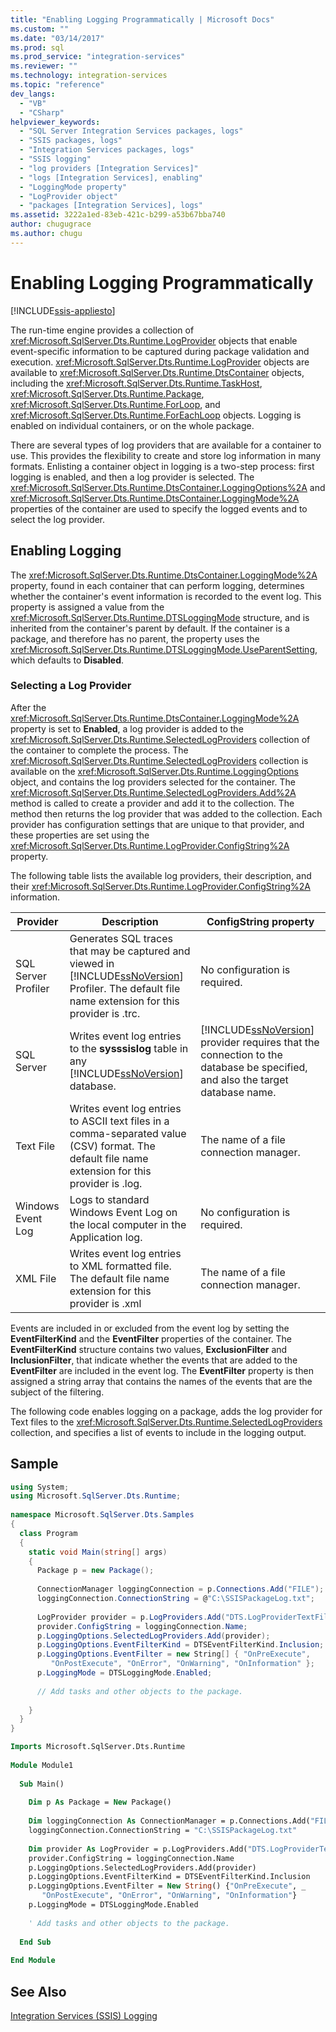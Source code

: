 ```yaml
---
title: "Enabling Logging Programmatically | Microsoft Docs"
ms.custom: ""
ms.date: "03/14/2017"
ms.prod: sql
ms.prod_service: "integration-services"
ms.reviewer: ""
ms.technology: integration-services 
ms.topic: "reference"
dev_langs: 
  - "VB"
  - "CSharp"
helpviewer_keywords: 
  - "SQL Server Integration Services packages, logs"
  - "SSIS packages, logs"
  - "Integration Services packages, logs"
  - "SSIS logging"
  - "log providers [Integration Services]"
  - "logs [Integration Services], enabling"
  - "LoggingMode property"
  - "LogProvider object"
  - "packages [Integration Services], logs"
ms.assetid: 3222a1ed-83eb-421c-b299-a53b67bba740
author: chugugrace
ms.author: chugu
---
```

# Enabling Logging Programmatically

[!INCLUDE[ssis-appliesto](../../includes/ssis-appliesto-ssvrpluslinux-asdb-asdw-xxx.md)]


  The run-time engine provides a collection of <xref:Microsoft.SqlServer.Dts.Runtime.LogProvider> objects that enable event-specific information to be captured during package validation and execution. <xref:Microsoft.SqlServer.Dts.Runtime.LogProvider> objects are available to <xref:Microsoft.SqlServer.Dts.Runtime.DtsContainer> objects, including the <xref:Microsoft.SqlServer.Dts.Runtime.TaskHost>, <xref:Microsoft.SqlServer.Dts.Runtime.Package>, <xref:Microsoft.SqlServer.Dts.Runtime.ForLoop>, and <xref:Microsoft.SqlServer.Dts.Runtime.ForEachLoop> objects. Logging is enabled on individual containers, or on the whole package.  
  
 There are several types of log providers that are available for a container to use. This provides the flexibility to create and store log information in many formats. Enlisting a container object in logging is a two-step process: first logging is enabled, and then a log provider is selected. The <xref:Microsoft.SqlServer.Dts.Runtime.DtsContainer.LoggingOptions%2A> and <xref:Microsoft.SqlServer.Dts.Runtime.DtsContainer.LoggingMode%2A> properties of the container are used to specify the logged events and to select the log provider.  
  
## Enabling Logging  
 The <xref:Microsoft.SqlServer.Dts.Runtime.DtsContainer.LoggingMode%2A> property, found in each container that can perform logging, determines whether the container's event information is recorded to the event log. This property is assigned a value from the <xref:Microsoft.SqlServer.Dts.Runtime.DTSLoggingMode> structure, and is inherited from the container's parent by default. If the container is a package, and therefore has no parent, the property uses the <xref:Microsoft.SqlServer.Dts.Runtime.DTSLoggingMode.UseParentSetting>, which defaults to **Disabled**.  
  
### Selecting a Log Provider  
 After the <xref:Microsoft.SqlServer.Dts.Runtime.DtsContainer.LoggingMode%2A> property is set to **Enabled**, a log provider is added to the <xref:Microsoft.SqlServer.Dts.Runtime.SelectedLogProviders> collection of the container to complete the process. The <xref:Microsoft.SqlServer.Dts.Runtime.SelectedLogProviders> collection is available on the <xref:Microsoft.SqlServer.Dts.Runtime.LoggingOptions> object, and contains the log providers selected for the container. The <xref:Microsoft.SqlServer.Dts.Runtime.SelectedLogProviders.Add%2A> method is called to create a provider and add it to the collection. The method then returns the log provider that was added to the collection. Each provider has configuration settings that are unique to that provider, and these properties are set using the <xref:Microsoft.SqlServer.Dts.Runtime.LogProvider.ConfigString%2A> property.  
  
 The following table lists the available log providers, their description, and their <xref:Microsoft.SqlServer.Dts.Runtime.LogProvider.ConfigString%2A> information.  
  
|Provider|Description|ConfigString property|  
|--------------|-----------------|---------------------------|  
|SQL Server Profiler|Generates SQL traces that may be captured and viewed in [!INCLUDE[ssNoVersion](../../includes/ssnoversion-md.md)] Profiler. The default file name extension for this provider is .trc.|No configuration is required.|  
|SQL Server|Writes event log entries to the **sysssislog** table in any [!INCLUDE[ssNoVersion](../../includes/ssnoversion-md.md)] database.|[!INCLUDE[ssNoVersion](../../includes/ssnoversion-md.md)] provider requires that the connection to the database be specified, and also the target database name.|  
|Text File|Writes event log entries to ASCII text files in a comma-separated value (CSV) format. The default file name extension for this provider is .log.|The name of a file connection manager.|  
|Windows Event Log|Logs to standard Windows Event Log on the local computer in the Application log.|No configuration is required.|  
|XML File|Writes event log entries to XML formatted file. The default file name extension for this provider is .xml|The name of a file connection manager.|  
  
 Events are included in or excluded from the event log by setting the **EventFilterKind** and the **EventFilter** properties of the container. The **EventFilterKind** structure contains two values, **ExclusionFilter** and **InclusionFilter**, that indicate whether the events that are added to the **EventFilter** are included in the event log. The **EventFilter** property is then assigned a string array that contains the names of the events that are the subject of the filtering.  
  
 The following code enables logging on a package, adds the log provider for Text files to the <xref:Microsoft.SqlServer.Dts.Runtime.SelectedLogProviders> collection, and specifies a list of events to include in the logging output.  
  
## Sample  
  
```csharp  
using System;  
using Microsoft.SqlServer.Dts.Runtime;  
  
namespace Microsoft.SqlServer.Dts.Samples  
{  
  class Program  
  {  
    static void Main(string[] args)  
    {  
      Package p = new Package();  
  
      ConnectionManager loggingConnection = p.Connections.Add("FILE");  
      loggingConnection.ConnectionString = @"C:\SSISPackageLog.txt";  
  
      LogProvider provider = p.LogProviders.Add("DTS.LogProviderTextFile.2");  
      provider.ConfigString = loggingConnection.Name;  
      p.LoggingOptions.SelectedLogProviders.Add(provider);  
      p.LoggingOptions.EventFilterKind = DTSEventFilterKind.Inclusion;  
      p.LoggingOptions.EventFilter = new String[] { "OnPreExecute",   
         "OnPostExecute", "OnError", "OnWarning", "OnInformation" };  
      p.LoggingMode = DTSLoggingMode.Enabled;  
  
      // Add tasks and other objects to the package.  
  
    }  
  }  
}  
```  
  
```vb  
Imports Microsoft.SqlServer.Dts.Runtime  
  
Module Module1  
  
  Sub Main()  
  
    Dim p As Package = New Package()  
  
    Dim loggingConnection As ConnectionManager = p.Connections.Add("FILE")  
    loggingConnection.ConnectionString = "C:\SSISPackageLog.txt"  
  
    Dim provider As LogProvider = p.LogProviders.Add("DTS.LogProviderTextFile.2")  
    provider.ConfigString = loggingConnection.Name  
    p.LoggingOptions.SelectedLogProviders.Add(provider)  
    p.LoggingOptions.EventFilterKind = DTSEventFilterKind.Inclusion  
    p.LoggingOptions.EventFilter = New String() {"OnPreExecute", _  
       "OnPostExecute", "OnError", "OnWarning", "OnInformation"}  
    p.LoggingMode = DTSLoggingMode.Enabled  
  
    ' Add tasks and other objects to the package.  
  
  End Sub  
  
End Module  
```  
  
## See Also  
 [Integration Services &#40;SSIS&#41; Logging](../../integration-services/performance/integration-services-ssis-logging.md)  
  
  
